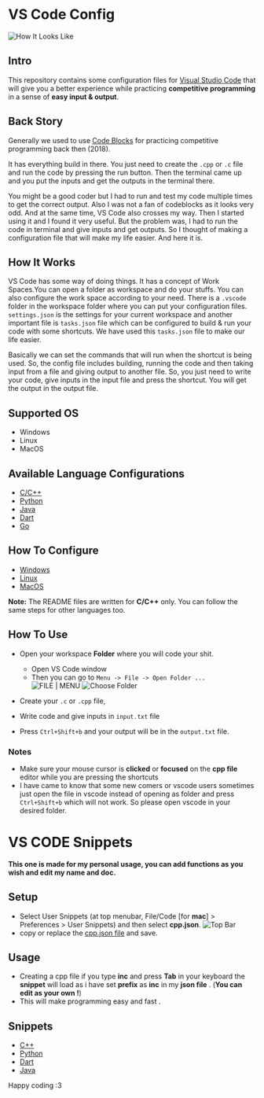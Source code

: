 # VS Code Config

![How It Looks Like](./images/vscode-in-mac.png)

## Intro

This repository contains some configuration files for [Visual Studio Code](https://code.visualstudio.com/) that will give you a better experience while practicing **competitive programming** in a sense of **easy input & output**.

## Back Story

Generally we used to use [Code Blocks](https://www.codeblocks.org/) for practicing competitive programming back then (2018). 

It has everything build in there. You just need to create the `.cpp` or `.c` file and run the code by pressing the run button. Then the terminal came up and you put the inputs and get the outputs in the terminal there.

You might be a good coder but I had to run and test my code multiple times to get the correct output. Also I was not a fan of codeblocks as it looks very odd. And at the same time, VS Code also crosses my way. Then I started using it and I found it very useful. But the problem was, I had to run the code in terminal and give inputs and get outputs. So I thought of making a configuration file that will make my life easier. And here it is.

## How It Works

VS Code has some way of doing things. It has a concept of Work Spaces.You can open a folder as workspace and do your stuffs. You can also configure the work space according to your need. There is a `.vscode` folder in the workspace folder where you can put your configuration files. `settings.json` is the settings for your current workspace and another important file is `tasks.json` file which can be configured to build & run your code with some shortcuts. We have used this `tasks.json` file to make our life easier.

Basically we can set the commands that will run when the shortcut is being used. So, the config file includes building, running the code and then taking input from a file and giving output to another file. So, you just need to write your code, give inputs in the input file and press the shortcut. You will get the output in the output file.

## Supported OS

- Windows
- Linux
- MacOS

## Available Language Configurations

- [C/C++](Config-Files/C&C++/)
- [Python](Config-Files/Python/)
- [Java](Config-Files/Java/)
- [Dart](Config-Files/Dart/)
- [Go](Config-Files/Golang/)

## How To Configure

- [Windows](./windows.md)
- [Linux](./linux.md)
- [MacOS](./mac.md)

**Note:** The README files are written for **C/C++** only. You can follow the same steps for other languages too.

## How To Use

- Open your workspace **Folder** where you will code your shit.
  
  - Open VS Code window
  - Then you can go to `Menu -> File -> Open Folder ...`
    ![FILE | MENU](/images/top_bar.png)
    ![Choose Folder](/images/open_folder.png)

- Create your `.c` or `.cpp` file, 
- Write code and give inputs in `input.txt` file
- Press `Ctrl+Shift+b` and your output will be in the `output.txt` file.

### Notes

- Make sure your mouse cursor is **clicked** or **focused** on the **cpp file** editor while you are pressing the shortcuts
- I have came to know that some new comers or vscode users sometimes just open the file in vscode instead of opening as folder and press `Ctrl+Shift+b` which will not work. So please open vscode in your desired folder.

# VS CODE Snippets

**This one is made for my personal usage, you can add functions as you wish and edit my name and doc.**

## Setup

- Select User Snippets (at top menubar, File/Code [for **mac**] > Preferences > User Snippets) and then select **cpp.json**.
  ![Top Bar](/images/top_bar.png)
- copy or replace the [cpp.json file](./Snippets/cpp.json) and save.

## Usage

- Creating a cpp file if you type **inc** and press **Tab** in your keyboard the **snippet** will load as i have set **prefix** as **inc** in my **json file** . (**You can edit as your own !**)
- This will make programming easy and fast .

## Snippets

- [C++](/Snippets/cpp.json)
- [Python](/Snippets/python.json)
- [Dart](/Snippets/dart.json)
- [Java](/Snippets/java.json)

Happy coding :3
